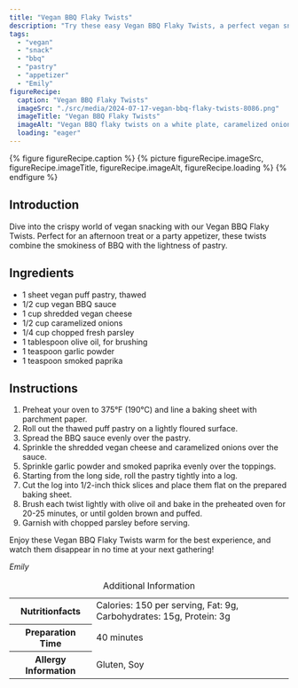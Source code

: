 ```yaml
---
title: "Vegan BBQ Flaky Twists"
description: "Try these easy Vegan BBQ Flaky Twists, a perfect vegan snack combining smoky BBQ flavor with light, flaky pastry. Ideal for parties or a quick treat!"
tags:
  - "vegan"
  - "snack"
  - "bbq"
  - "pastry"
  - "appetizer"
  - "Emily"
figureRecipe: 
  caption: "Vegan BBQ Flaky Twists"
  imageSrc: "./src/media/2024-07-17-vegan-bbq-flaky-twists-8086.png"
  imageTitle: "Vegan BBQ Flaky Twists"
  imageAlt: "Vegan BBQ flaky twists on a white plate, caramelized onions and vegan cheese visible, garnished with parsley on a wooden table."
  loading: "eager"
---
```


{% figure figureRecipe.caption %}
{% picture figureRecipe.imageSrc, figureRecipe.imageTitle, figureRecipe.imageAlt, figureRecipe.loading %}
{% endfigure %}

## Introduction

Dive into the crispy world of vegan snacking with our Vegan BBQ Flaky Twists. Perfect for an afternoon treat or a party appetizer, these twists combine the smokiness of BBQ with the lightness of pastry.

## Ingredients

- 1 sheet vegan puff pastry, thawed
- 1/2 cup vegan BBQ sauce
- 1 cup shredded vegan cheese
- 1/2 cup caramelized onions
- 1/4 cup chopped fresh parsley
- 1 tablespoon olive oil, for brushing
- 1 teaspoon garlic powder
- 1 teaspoon smoked paprika

## Instructions

1. Preheat your oven to 375°F (190°C) and line a baking sheet with parchment paper.
2. Roll out the thawed puff pastry on a lightly floured surface.
3. Spread the BBQ sauce evenly over the pastry.
4. Sprinkle the shredded vegan cheese and caramelized onions over the sauce.
5. Sprinkle garlic powder and smoked paprika evenly over the toppings.
6. Starting from the long side, roll the pastry tightly into a log.
7. Cut the log into 1/2-inch thick slices and place them flat on the prepared baking sheet.
8. Brush each twist lightly with olive oil and bake in the preheated oven for 20-25 minutes, or until golden brown and puffed.
9. Garnish with chopped parsley before serving.

Enjoy these Vegan BBQ Flaky Twists warm for the best experience, and watch them disappear in no time at your next gathering!

*Emily*

<table><caption class='sr-only'>Additional Information</caption><tr><th>Nutritionfacts</th><td>Calories: 150 per serving, Fat: 9g, Carbohydrates: 15g, Protein: 3g&nbsp;</td></tr><tr><th>Preparation Time</th><td>40 minutes&nbsp;</td></tr><tr><th>Allergy Information</th><td>Gluten, Soy&nbsp;</td></tr></table>

